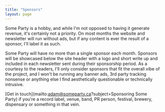 ```yaml
---
title: "Sponsors"
layout: page
---
```


Some Party is a hobby, and while I'm not opposed to having it generate revenue, it's certainly not a priority. On most months the website and newsletter will run without ads, but if any content is ever the result of a sponsor, I'll label it as such.

Some Party will have no more than a single sponsor each month. Sponsors will be showcased below the site header with a logo and short write up and included in each newsletter sent during their sponsorship period. As a courtesy to the readers, I'll only consider sponsors that fit the overall vibe of the project, and I won't be running any banner ads, 3rd party tracking nonsense or anything else I find aesthetically questionable or technically intrusive.

[Get in touch](mailto:adam@someparty.ca?subject=Sponsoring Some Party) if you're a record label, venue, band, PR person, festival, brewery, dispensary or something in that vein.
